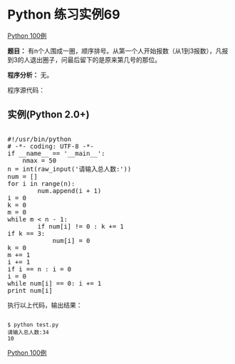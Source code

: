 Python 练习实例69
=============

 [Python 100例](python-100-examples.md)


 **题目：** 有n个人围成一圈，顺序排号。从第一个人开始报数（从1到3报数），凡报到3的人退出圈子，问最后留下的是原来第几号的那位。

 **程序分析：** 无。

 程序源代码：

  实例(Python 2.0+)
---------------

 <pre>

#!/usr/bin/python
# -*- coding: UTF-8 -*-
if __name__ == '__main__':
    nmax = 50
n = int(raw_input('请输入总人数:'))
num = []
for i in range(n):
        num.append(i + 1)
i = 0
k = 0
m = 0
while m < n - 1:
        if num[i] != 0 : k += 1
if k == 3:
            num[i] = 0
k = 0
m += 1
i += 1
if i == n : i = 0
i = 0
while num[i] == 0: i += 1
print num[i]
</pre>

 执行以上代码，输出结果：


```

$ python test.py
请输入总人数:34
10

```

 [Python 100例](python-100-examples.md)
